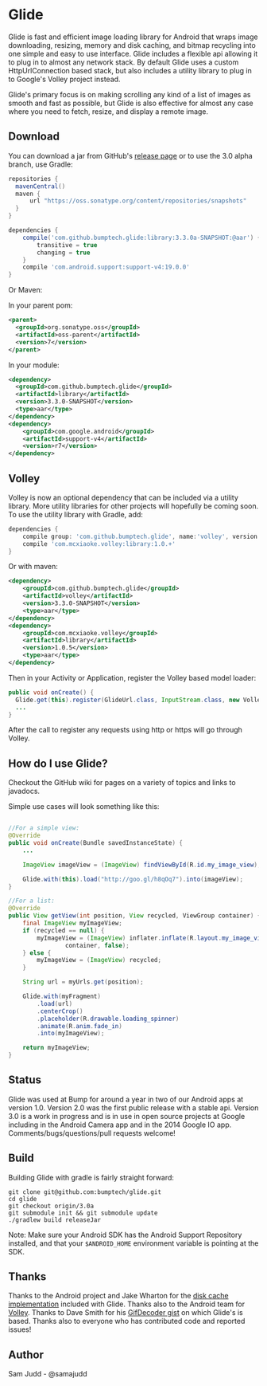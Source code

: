 Glide
=====
Glide is fast and efficient image loading library for Android that wraps image downloading, resizing, memory and disk
caching, and bitmap recycling into one simple and easy to use interface. Glide includes a flexible api allowing it to
plug in to almost any network stack. By default Glide uses a custom HttpUrlConnection based stack, but also includes a
utility library to plug in to Google's Volley project instead.

Glide's primary focus is on making scrolling any kind of a list of images as smooth and fast as possible, but Glide is
also effective for almost any case where you need to fetch, resize, and display a remote image.

Download
--------
You can download a jar from GitHub's [release page](https://github.com/bumptech/glide/releases) or to use the 3.0 alpha
branch, use Gradle:

```groovy
repositories {
  mavenCentral()
  maven {
      url "https://oss.sonatype.org/content/repositories/snapshots"
  }
}

dependencies {
    compile('com.github.bumptech.glide:library:3.3.0a-SNAPSHOT:@aar') {
        transitive = true
        changing = true
    }
    compile 'com.android.support:support-v4:19.0.0'
}
```

Or Maven:

In your parent pom:

```xml
<parent>
  <groupId>org.sonatype.oss</groupId>
  <artifactId>oss-parent</artifactId>
  <version>7</version>
</parent>
```

In your module:

```xml
<dependency>
  <groupId>com.github.bumptech.glide</groupId>
  <artifactId>library</artifactId>
  <version>3.3.0-SNAPSHOT</version>
  <type>aar</type>
</dependency>
<dependency>
	<groupId>com.google.android</groupId>
	<artifactId>support-v4</artifactId>
	<version>r7</version>
</dependency>
```

Volley
-------
Volley is now an optional dependency that can be included via a utility library. More utility libraries for other
projects will hopefully be coming soon. To use the utility library with Gradle, add:

```groovy
dependencies {
    compile group: 'com.github.bumptech.glide', name:'volley', version:'3.3.0-SNAPSHOT', changing:true
    compile 'com.mcxiaoke.volley:library:1.0.+'
}
```

Or with maven:

```xml
<dependency>
    <groupId>com.github.bumptech.glide</groupId>
    <artifactId>volley</artifactId>
    <version>3.3.0-SNAPSHOT</version>
    <type>aar</type>
</dependency>
<dependency>
    <groupId>com.mcxiaoke.volley</groupId>
    <artifactId>library</artifactId>
    <version>1.0.5</version>
    <type>aar</type>
</dependency>
```

Then in your Activity or Application, register the Volley based model loader:
```java
public void onCreate() {
  Glide.get(this).register(GlideUrl.class, InputStream.class, new VolleyUrlLoader.Factory(yourRequestQueue));
  ...
}
```

After the call to register any requests using http or https will go through Volley.

How do I use Glide?
-------------------
Checkout the GitHub wiki for pages on a variety of topics and links to javadocs.

Simple use cases will look something like this:

```Java

//For a simple view:
@Override
public void onCreate(Bundle savedInstanceState) {
    ...

    ImageView imageView = (ImageView) findViewById(R.id.my_image_view);

    Glide.with(this).load("http://goo.gl/h8qOq7").into(imageView);
}

//For a list:
@Override
public View getView(int position, View recycled, ViewGroup container) {
    final ImageView myImageView;
    if (recycled == null) {
        myImageView = (ImageView) inflater.inflate(R.layout.my_image_view,
                container, false);
    } else {
        myImageView = (ImageView) recycled;
    }

    String url = myUrls.get(position);

    Glide.with(myFragment)
        .load(url)
        .centerCrop()
        .placeholder(R.drawable.loading_spinner)
        .animate(R.anim.fade_in)
        .into(myImageView);

    return myImageView;
}

```

Status
------
Glide was used at Bump for around a year in two of our Android apps at version 1.0. Version 2.0 was the first public release with a stable api. Version 3.0 is a work in progress and is in use in open source projects at Google including in the Android Camera app and in the 2014 Google IO app. Comments/bugs/questions/pull requests welcome!

Build
------
Building Glide with gradle is fairly straight forward:

```
git clone git@github.com:bumptech/glide.git
cd glide
git checkout origin/3.0a
git submodule init && git submodule update
./gradlew build releaseJar
```

Note: Make sure your Android SDK has the Android Support Repository installed, and that your `$ANDROID_HOME` environment variable is pointing at the SDK.

Thanks
------
Thanks to the Android project and Jake Wharton for the [disk cache implementation](https://github.com/JakeWharton/DiskLruCache) included with Glide. Thanks also to the Android team for [Volley](https://android.googlesource.com/platform/frameworks/volley/). Thanks to Dave Smith for his [GifDecoder gist](https://gist.github.com/devunwired/4479231) on which Glide's is based. Thanks also to everyone who has contributed code and reported issues!

Author
------
Sam Judd - @samajudd
